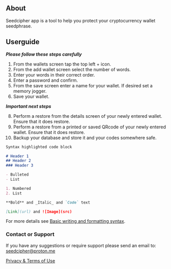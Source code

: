 



## About

Seedcipher app is a tool to help you protect your cryptocurrency wallet seedphrase.

## Userguide

***Please follow these steps carefully***

1. From the wallets screen tap the top left + icon.
2. From the add wallet screen select the number of words.
3. Enter your words in their correct order.
4. Enter a password and confirm.
5. From the save screen enter a name for your wallet. If desired set a memory jogger.
6. Save your wallet.

***Important next steps***

8. Perform a restore from the details screen of your newly entered wallet. Ensure that it does restore.
9. Perform a restore from a printed or saved QRcode of your newly entered wallet. Ensure that it does restore.
10. Backup your database and store it and your codes somewhere safe.

```markdown
Syntax highlighted code block

# Header 1
## Header 2
### Header 3

- Bulleted
- List

1. Numbered
2. List

**Bold** and _Italic_ and `Code` text

[Link](url) and ![Image](src)
```

For more details see [Basic writing and formatting syntax](https://docs.github.com/en/github/writing-on-github/getting-started-with-writing-and-formatting-on-github/basic-writing-and-formatting-syntax).

### Contact or Support

If you have any suggestions or require support please send an email to: seedcipher@proton.me

[Privacy & Terms of Use](https://seedlock.github.io/seedcipher/terms/terms.md)


